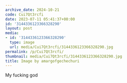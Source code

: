 ```yaml
---
archive_date: 2024-10-21
code: Cui7Qt3rcfi
date: 2023-07-11 05:41:37+00:00
id: '3144336123366328290'
layout: post
media:
- id: '3144336123366328290'
  type: image
  url: media/Cui7Qt3rcfi/3144336123366328290.jpg
permalink: /p/Cui7Qt3rcfi/
thumbnail: media/Cui7Qt3rcfi/3144336123366328290.jpg
title: Image by amargofgechechuri
---
```


My fucking god